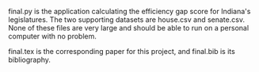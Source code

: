 final.py is the application calculating the efficiency gap score for Indiana's legislatures. The two supporting datasets are house.csv and senate.csv. None of these files are very large and should be able to run on a personal computer with no problem.

final.tex is the corresponding paper for this project, and final.bib is its bibliography.
